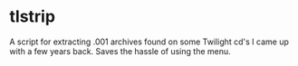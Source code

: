 # tlstrip
A script for extracting .001 archives found on some Twilight cd's I came up with a few years back. Saves the hassle of using the menu.
